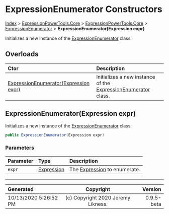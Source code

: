 ﻿# ExpressionEnumerator Constructors

[Index](../index.md) > [ExpressionPowerTools.Core](ExpressionPowerTools.Core.a.md) > [ExpressionPowerTools.Core](ExpressionPowerTools.Core.n.md) > [ExpressionEnumerator](ExpressionPowerTools.Core.ExpressionEnumerator.cs.md) > **ExpressionEnumerator(Expression expr)**

Initializes a new instance of the [ExpressionEnumerator](ExpressionPowerTools.Core.ExpressionEnumerator.cs.md) class.

## Overloads

| Ctor | Description |
| :-- | :-- |
| [ExpressionEnumerator(Expression expr)](#expressionenumeratorexpression-expr) | Initializes a new instance of the [ExpressionEnumerator](ExpressionPowerTools.Core.ExpressionEnumerator.cs.md) class. |

## ExpressionEnumerator(Expression expr)

Initializes a new instance of the [ExpressionEnumerator](ExpressionPowerTools.Core.ExpressionEnumerator.cs.md) class.

```csharp
public ExpressionEnumerator(Expression expr)
```

### Parameters

| Parameter | Type | Description |
| :-- | :-- | :-- |
| `expr` | [Expression](https://docs.microsoft.com/dotnet/api/system.linq.expressions.expression) | The [Expression](https://docs.microsoft.com/dotnet/api/system.linq.expressions.expression) to enumerate. |



---

| Generated | Copyright | Version |
| :-- | :-: | --: |
| 10/13/2020 5:26:52 PM | (c) Copyright 2020 Jeremy Likness. | 0.9.5-beta |
